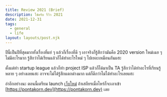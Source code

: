 ```yaml
---
title: Review 2021 (Brief)
description: ใช่ครับ รีวิว 2021
date: 2021-12-31
tags:
  - general
  - life
layout: layouts/post.njk
---
```


ปีนี้เป็นปีที่สุดมากทั้งเรื่องที่แย่ ๆ แล้วก็เรื่องที่ดี ๆ เอาจริงก็รู้สีกว่ามันคือ 2020 version ใหม่เฉย ๆ ไม่มีอะไรมาก รู้สึกว่าได้เรียนแล้วก็ได้ทำอะไรใหม่ ๆ ไปเยอะเหมือนกันแฮะ


ตั้งแต่ทำ startup league แล้วก็ทำ project ISP แล้วก็ได้มาเป็น TA รู้สึกว่าได้ทำอะไรที่เรียนรู้หลาย ๆ อย่างเลยแฮะ อาจจะไม่ได้รู้สึกแตกต่างมาก แต่ก็ดีกว่าไม่ได้ทำอะไรเลยแฮะ


อ่าอีกอย่างนะ ตอนนี้เตรียม launch [เว็บใหม่](https://next.pontakorn.dev) ถ้าเสถียรเมื่อไหร่ก็จะเอาเข้า [https://pontakorn.dev](https://pontakorn.dev) เลย


